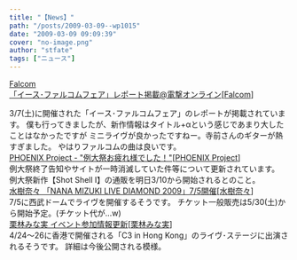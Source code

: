 ```yaml
---
title: "【News】"
path: "/posts/2009-03-09--wp1015"
date: "2009-03-09 09:09:39"
cover: "no-image.png"
author: "stfate"
tags: ["ニュース"]
---
```


<style type="text/css">
<!--
p {white-space: pre-wrap};
-->
</style>

<a class="topics" href="http://news.dengeki.com/elem/000/000/144/144364/" target="_blank">Falcom 「イース･ファルコムフェア」レポート掲載@電撃オンライン</a><span class="junre">[<a href="http://www.falcom.co.jp/" target="_blank">Falcom</a>]</span>
<div class="news">3/7(土)に開催された「イース･ファルコムフェア」のレポートが掲載されています。
僕も行ってきましたが、新作情報はタイトル+αという感じであまり大したことはなかったですが
ミニライヴが良かったですねー。寺前さんのギターが熱すぎました。
やはりファルコムの曲は良いです。</div>
<a class="topics" href="http://www.p-pr.info/" target="_blank">PHOENIX Project - "例大祭お疲れ様でした！"</a><span class="junre">[<a href="http://www.p-pr.info/" target="_blank">PHOENIX Project</a>]</span>
<div class="news">例大祭終了告知やサイトが一時消滅していた件等について更新されています。
例大祭新作【Shot Shell I】の通販を明日3/10から開始されるとのこと。</div>
<a class="topics" href="http://www.mizukinana.jp/" target="_blank">水樹奈々 「NANA MIZUKI LIVE DIAMOND 2009」7/5開催</a><span class="junre">[<a href="http://www.mizukinana.jp/" target="_blank">水樹奈々</a>]</span>
<div class="news">7/5に西武ドームでライヴを開催するそうです。
チケット一般販売は5/30(土)から開始予定。(チケット代が…w)</div>
<a class="topics" href="http://kuribayashi-minami.jp/" target="_blank">栗林みな実 イベント参加情報更新</a><span class="junre">[<a href="http://kuribayashi-minami.jp/" target="_blank">栗林みな実</a>]</span>
<div class="news">4/24～26に香港で開催される「C3 in Hong Kong」のライヴ･ステージに出演されるそうです。
詳細は今後公開される模様。</div>
